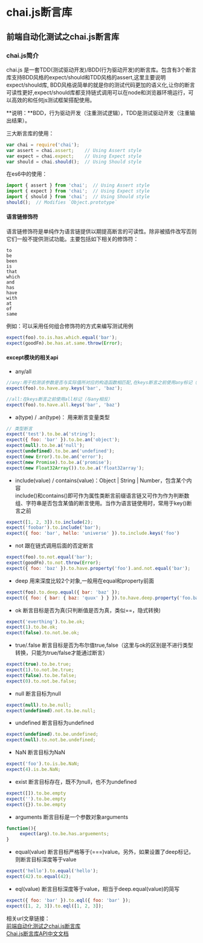 # chai.js断言库



## <div id="class01">前端自动化测试之chai.js断言库</div>

### <div id="class01-01">chai.js简介</div>
chai.js 是一套TDD(测试驱动开发)/BDD(行为驱动开发)的断言库。包含有3个断言库支持BDD风格的expect/should和TDD风格的assert,这里主要说明expect/should库,
BDD风格说简单的就是你的测试代码更加的语义化,让你的断言可读性更好,expect/should库都支持链式调用可以在node和浏览器环境运行，可以高效的和任何js测试框架搭配使用。

**说明：**BDD，行为驱动开发（注重测试逻辑），TDD是测试驱动开发（注重输出结果）。

三大断言库的使用：               
```javascript
var chai = require('chai');  
var assert = chai.assert;    // Using Assert style
var expect = chai.expect;    // Using Expect style
var should = chai.should();  // Using Should style
```

在es6中的使用：
```javascript
import { assert } from 'chai';  // Using Assert style
import { expect } from 'chai';  // Using Expect style
import { should } from 'chai';  // Using Should style
should();  // Modifies `Object.prototype`
```



#### <div id="class01-02">语言链修饰符</div>                 
语言链修饰符是单纯作为语言链提供以期提高断言的可读性。除非被插件改写否则它们一般不提供测试功能。主要包括如下相关的修饰符：               
```
to
be
been
is
that
which
and
has
have
with
at
of
same
```
例如：可以采用任何组合修饰符的方式来编写测试用例                
```javascript
expect(foo).to.is.has.which.equal('bar');  
expect(goodFn).be.has.at.same.throw(Error);  
```

#### <div id="class01-03">except模块的相关api</div>
- any/all               
```javascript
//any:用于检测该参数是否与实际值所对应的构造函数相匹配,在keys断言之前使用any标记（与all相反）
expect(foo).to.have.any.keys('bar', 'baz');

//all:在keys断言之前使用all标记（与any相反）
expect(foo).to.have.all.keys('bar', 'baz')
```

- a(type) / .an(type)： 用来断言变量类型             
```javascript
// 类型断言
expect('test').to.be.a('string');
expect({ foo: 'bar' }).to.be.an('object');
expect(null).to.be.a('null');
expect(undefined).to.be.an('undefined');
expect(new Error).to.be.an('error');
expect(new Promise).to.be.a('promise');
expect(new Float32Array()).to.be.a('float32array');
```

- include(value) / contains(value)：Object | String | Number，包含某个内容                      
include()和contains()即可作为属性类断言前缀语言链又可作为作为判断数组、字符串是否包含某值的断言使用。当作为语言链使用时，常用于key()断言之前                  
```javascript
expect([1, 2, 3]).to.include(2);
expect('foobar').to.include('bar');
expect({ foo: 'bar', hello: 'universe' }).to.include.keys('foo')
```

- not 跟在链式调用后面的否定断言      
```javascript
expect(foo).to.not.equal('bar');  
expect(goodFn).to.not.throw(Error);  
expect({ foo: 'baz' }).to.have.property('foo').and.not.equal('bar');
```           

- deep 用来深度比较2个对象,一般用在equal和property前面              
```javascript
expect(foo).to.deep.equal({ bar: 'baz' });  
expect({ foo: { bar: { baz: 'quux' } } }).to.have.deep.property('foo.bar.baz', 'quux');
```

- ok 断言目标是否为真(只判断值是否为真，类似==，隐式转换)                       
```javascript
expect('everthing').to.be.ok;  
expect(1).to.be.ok;  
expect(false).to.not.be.ok;  
```

- true/.false 断言目标是否为布尔值true,false（这里与ok的区别是不进行类型转换，只能为true/false才能通过断言）                    
```javascript
expect(true).to.be.true;  
expect(1).to.not.be.true;
expect(false).to.be.false;  
expect(0).to.not.be.false;  
```

- null 断言目标为null            
```javascript
expect(null).to.be.null;  
expect(undefined).not.to.be.null;  
```

- undefined 断言目标为undefined
```javascript
expect(undefined).to.be.undefined;  
expect(null).to.not.be.undefined;
```

- NaN 断言目标为NaN                  
```javascript
expect('foo').to.is.be.NaN;
expect(4).is.be.NaN;
```

- exist 断言目标存在，既不为null，也不为undefined
```javascript
expect([]).to.be.empty
expect('').to.be.empty
expect({}).to.be.empty
```

- arguments 断言目标是一个参数对象arguments                
```javascript
function(){
     expect(arg).to.be.has.arguements;
}
```

- equal(value) 断言目标严格等于(===)value。另外，如果设置了deep标记，则断言目标深度等于value
```javascript
expect('hello').to.equal('hello');
expect(42).to.equal(42);
```

- eql(value) 断言目标深度等于value，相当于deep.equal(value)的简写                      
```javascript
expect({ foo: 'bar' }).to.eql({ foo: 'bar' });
expect([1, 2, 3]).to.eql([1, 2, 3]);
```















相关url文章链接：              
[前端自动化测试之chai.js断言库](https://blog.csdn.net/fly_home_ysc/article/details/76082302)                       
[Chai.js断言库API中文文档](https://www.jianshu.com/p/f200a75a15d2)

